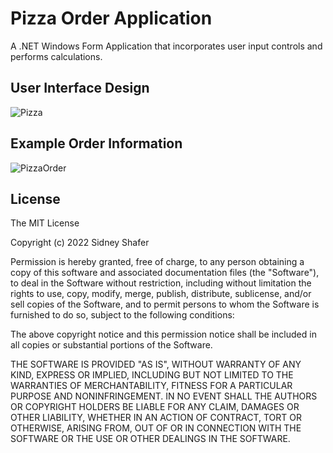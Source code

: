 # Pizza Order Application
A .NET Windows Form Application that incorporates user input controls and performs calculations.

## User Interface Design
![Pizza](https://github.com/sidneyshafer/pizza-order-app/assets/66838571/209cbee3-24da-454e-b5b0-29731b5c5d59)

## Example Order Information
![PizzaOrder](https://github.com/sidneyshafer/pizza-order-app/assets/66838571/04f93374-ef8e-4a19-bd44-270aee8d74ab)

## License
The MIT License

Copyright (c) 2022 Sidney Shafer

Permission is hereby granted, free of charge, to any person obtaining a copy of this software and associated documentation files (the "Software"), to deal in the Software without restriction, including without limitation the rights to use, copy, modify, merge, publish, distribute, sublicense, and/or sell copies of the Software, and to permit persons to whom the Software is furnished to do so, subject to the following conditions:

The above copyright notice and this permission notice shall be included in all copies or substantial portions of the Software.

THE SOFTWARE IS PROVIDED "AS IS", WITHOUT WARRANTY OF ANY KIND, EXPRESS OR IMPLIED, INCLUDING BUT NOT LIMITED TO THE WARRANTIES OF MERCHANTABILITY, FITNESS FOR A PARTICULAR PURPOSE AND NONINFRINGEMENT. IN NO EVENT SHALL THE AUTHORS OR COPYRIGHT HOLDERS BE LIABLE FOR ANY CLAIM, DAMAGES OR OTHER LIABILITY, WHETHER IN AN ACTION OF CONTRACT, TORT OR OTHERWISE, ARISING FROM, OUT OF OR IN CONNECTION WITH THE SOFTWARE OR THE USE OR OTHER DEALINGS IN THE SOFTWARE.

